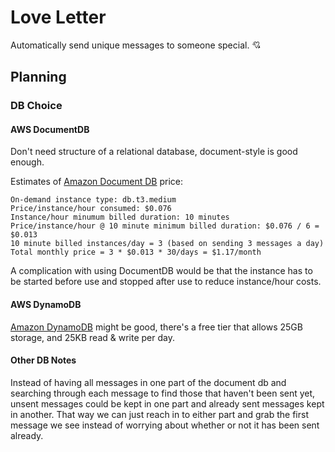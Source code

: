 # Love Letter

Automatically send unique messages to someone special. 💘

## Planning

### DB Choice

#### AWS DocumentDB

Don't need structure of a relational database, document-style is good enough.

Estimates of [Amazon Document DB](https://aws.amazon.com/documentdb/pricing/) price:

```
On-demand instance type: db.t3.medium
Price/instance/hour consumed: $0.076
Instance/hour minumum billed duration: 10 minutes
Price/instance/hour @ 10 minute minimum billed duration: $0.076 / 6 = $0.013
10 minute billed instances/day = 3 (based on sending 3 messages a day)
Total monthly price = 3 * $0.013 * 30/days = $1.17/month
```

A complication with using DocumentDB would be that the instance has to be started before use and stopped after use to reduce instance/hour costs.

#### AWS DynamoDB

[Amazon DynamoDB](https://aws.amazon.com/dynamodb/) might be good, there's a free tier that allows 25GB storage, and 25KB read & write per day.

#### Other DB Notes

Instead of having all messages in one part of the document db and searching through each message to find those that haven't been sent yet, unsent messages could be kept in one part and already sent messages kept in another. That way we can just reach in to either part and grab the first message we see instead of worrying about whether or not it has been sent already.
